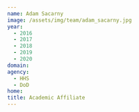 ```yaml
---
name: Adam Sacarny
image: /assets/img/team/adam_sacarny.jpg
year: 
  - 2016
  - 2017
  - 2018
  - 2019
  - 2020
domain:
agency:
  - HHS
  - DoD
home: 
title: Academic Affiliate
---
```

